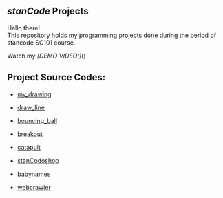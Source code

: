 ## *stanCode* Projects
Hello there!\
This repository holds my programming projects done during the period of stancode SC101 course.

Watch my *[DEMO VIDEO!]*()

## Project Source Codes:
- [my_drawing](https://github.com/miku90845/MystanCodeProjects/blob/main/stanCode_Projects/Assignment1/my_drawing.py)

- [draw_line](https://github.com/miku90845/MystanCodeProjects/blob/main/stanCode_Projects/Assignment1/draw_line.py)

- [bouncing_ball](https://github.com/miku90845/MystanCodeProjects/blob/main/stanCode_Projects/Assignment1/bouncing_ball.py)

- [breakout](https://github.com/miku90845/MystanCodeProjects/blob/main/stanCode_Projects/Assignment2/breakout.py)

- [catapult](https://github.com/miku90845/MystanCodeProjects/blob/main/stanCode_Projects/Assignment2/catapult.py)

- [stanCodoshop](https://github.com/miku90845/MystanCodeProjects/blob/main/stanCode_Projects/Assignment3/stanCodoshop.py)

- [babynames](https://github.com/miku90845/MystanCodeProjects/blob/main/stanCode_Projects/Assignment4/babynames.py)

- [webcrawler](https://github.com/miku90845/MystanCodeProjects/blob/main/stanCode_Projects/Assignment4/webcrawler.py)
